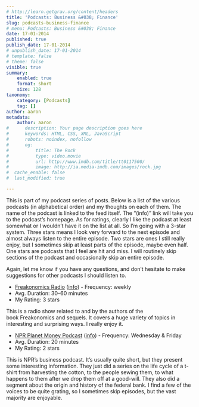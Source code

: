 ```yaml
---
# http://learn.getgrav.org/content/headers
title: 'Podcasts: Business &#038; Finance'
slug: podcasts-business-finance
# menu: Podcasts: Business &#038; Finance
date: 17-01-2014
published: true
publish_date: 17-01-2014
# unpublish_date: 17-01-2014
# template: false
# theme: false
visible: true
summary:
    enabled: true
    format: short
    size: 128
taxonomy:
    category: [Podcasts]
    tag: []
author: aaron
metadata:
    author: aaron
#      description: Your page description goes here
#      keywords: HTML, CSS, XML, JavaScript
#      robots: noindex, nofollow
#      og:
#          title: The Rock
#          type: video.movie
#          url: http://www.imdb.com/title/tt0117500/
#          image: http://ia.media-imdb.com/images/rock.jpg
#  cache_enable: false
#  last_modified: true

---
```


This is part of my podcast series of posts. Below is a list of the various podcasts (in alphabetical order) and my thoughts on each of them. The name of the podcast is linked to the feed itself. The “(info)” link will take you to the podcast’s homepage. As for ratings, clearly I like the podcast at least somewhat or I wouldn’t have it on the list at all. So I’m going with a 3-star system. Three stars means I look very forward to the next episode and almost always listen to the entire episode. Two stars are ones I still really enjoy, but I sometimes skip at least parts of the episode, maybe even half. One stars are podcasts that I feel are hit and miss. I will routinely skip sections of the podcast and occasionally skip an entire episode.

Again, let me know if you have any questions, and don’t hesitate to make suggestions for other podcasts I should listen to.

- [Freakonomics Radio](http://feeds.feedburner.com/freakonomicsradio) ([info](http://freakonomics.com/)) - Frequency: weekly
- Avg. Duration: 30–60 minutes
- My Rating: 3 stars

This is a radio show related to and by the authors of the book Freakonomics and sequels. It covers a huge variety of topics in interesting and surprising ways. I really enjoy it.

- [NPR Planet Money Podcast](http://www.npr.org/rss/podcast.php?id=510289) ([info](http://www.npr.org/blogs/money/)) - Frequency: Wednesday & Friday
- Avg. Duration: 20 minutes
- My Rating: 2 stars

This is NPR’s business podcast. It’s usually quite short, but they present some interesting information. They just did a series on the life cycle of a t-shirt from harvesting the cotton, to the people sewing them, to what happens to them after we drop them off at a good-will. They also did a segment about the origin and history of the federal bank. I find a few of the voices to be quite grating, so I sometimes skip episodes, but the vast majority are enjoyable.
